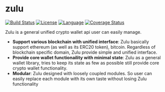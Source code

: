 # zulu
[![Build Status](https://travis-ci.org/DE-labtory/zulu.svg?branch=master)](https://travis-ci.org/DE-labtory/zulu)
[![License](https://img.shields.io/badge/License-Apache%202.0-blue.svg)](https://opensource.org/licenses/Apache-2.0) [![Language](https://img.shields.io/badge/language-go-orange.svg)](https://golang.org) [![Coverage Status](https://coveralls.io/repos/github/DE-labtory/zulu/badge.svg?branch=develop)](https://coveralls.io/github/DE-labtory/zulu?branch=develop)

Zulu is a general unified crypto wallet api user can easily manage.

* **Support various blockchain with unified interface**: Zulu basically support ethereum (as well as  its ERC20 token), bitcoin. Regardless of blockchain specific domain, Zulu provide simple and unified interface.
* **Provide core wallet functionaility with minimal state**: Zulu as a general wallet library, tries to keep its state as few as possible still provide core crypto wallet functionality.
* **Modular**: Zulu designed with loosely coupled modules. So user can easily replace each module with its own taste without losing Zulu functionality   

